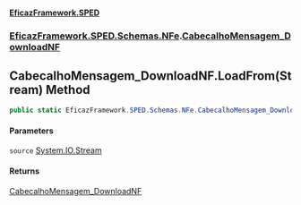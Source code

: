 #### [EficazFramework.SPED](EficazFrameworkSPED.md 'EficazFramework SPED')
### [EficazFramework.SPED.Schemas.NFe](EficazFramework.SPED.Schemas.NFe.md 'EficazFramework.SPED.Schemas.NFe').[CabecalhoMensagem_DownloadNF](EficazFramework.SPED.Schemas.NFe/CabecalhoMensagem_DownloadNF.md 'EficazFramework.SPED.Schemas.NFe.CabecalhoMensagem_DownloadNF')

## CabecalhoMensagem_DownloadNF.LoadFrom(Stream) Method

```csharp
public static EficazFramework.SPED.Schemas.NFe.CabecalhoMensagem_DownloadNF LoadFrom(System.IO.Stream source);
```
#### Parameters

<a name='EficazFramework.SPED.Schemas.NFe.CabecalhoMensagem_DownloadNF.LoadFrom(System.IO.Stream).source'></a>

`source` [System.IO.Stream](https://docs.microsoft.com/en-us/dotnet/api/System.IO.Stream 'System.IO.Stream')

#### Returns
[CabecalhoMensagem_DownloadNF](EficazFramework.SPED.Schemas.NFe/CabecalhoMensagem_DownloadNF.md 'EficazFramework.SPED.Schemas.NFe.CabecalhoMensagem_DownloadNF')